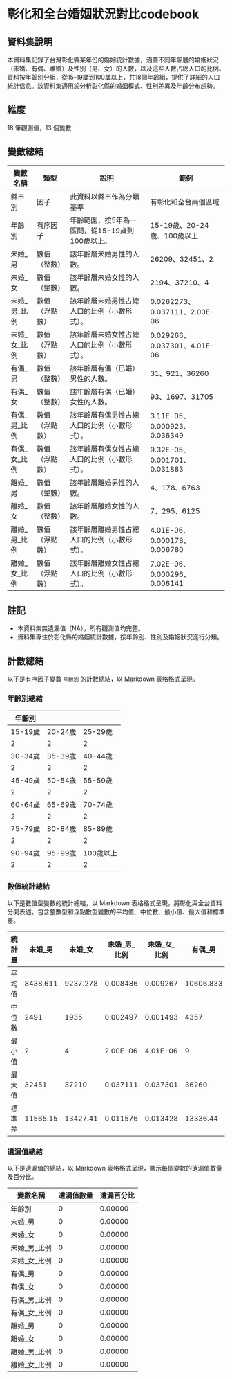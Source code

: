 # 彰化和全台婚姻狀況對比codebook

## 資料集說明

本資料集記錄了台灣彰化縣某年份的婚姻統計數據，涵蓋不同年齡層的婚姻狀況（未婚、有偶、離婚）及性別（男、女）的人數，以及這些人數占總人口的比例。資料按年齡別分組，從15-19歲到100歲以上，共18個年齡組，提供了詳細的人口統計信息。該資料集適用於分析彰化縣的婚姻模式、性別差異及年齡分布趨勢。

## 維度

18 筆觀測值，13 個變數

## 變數總結

| 變數名稱       | 類型           | 說明                                                                 | 範例                              |
|----------------|----------------|----------------------------------------------------------------------|-----------------------------------|
|縣市別          | 因子           |  此資料以縣市作為分類基準| 有彰化和全台兩個區域|
| 年齡別         | 有序因子       | 年齡範圍，按5年為一區間，從15-19歲到100歲以上。                     | 15-19歲、20-24歲、100歲以上       |
| 未婚_男        | 數值（整數）   | 該年齡層未婚男性的人數。                                             | 26209、32451、2                   |
| 未婚_女        | 數值（整數）   | 該年齡層未婚女性的人數。                                             | 2194、37210、4                    |
| 未婚_男_比例   | 數值（浮點數） | 該年齡層未婚男性占總人口的比例（小數形式）。                         | 0.0262273、0.037111、2.00E-06     |
| 未婚_女_比例   | 數值（浮點數） | 該年齡層未婚女性占總人口的比例（小數形式）。                         | 0.029266、0.037301、4.01E-06      |
| 有偶_男        | 數值（整數）   | 該年齡層有偶（已婚）男性的人數。                                     | 31、921、36260                    |
| 有偶_女        | 數值（整數）   | 該年齡層有偶（已婚）女性的人數。                                     | 93、1697、31705                   |
| 有偶_男_比例   | 數值（浮點數） | 該年齡層有偶男性占總人口的比例（小數形式）。                         | 3.11E-05、0.000923、0.036349      |
| 有偶_女_比例   | 數值（浮點數） | 該年齡層有偶女性占總人口的比例（小數形式）。                         | 9.32E-05、0.001701、0.031883      |
| 離婚_男        | 數值（整數）   | 該年齡層離婚男性的人數。                                             | 4、178、6763                      |
| 離婚_女        | 數值（整數）   | 該年齡層離婚女性的人數。                                             | 7、295、6125                      |
| 離婚_男_比例   | 數值（浮點數） | 該年齡層離婚男性占總人口的比例（小數形式）。                         | 4.01E-06、0.000178、0.006780      |
| 離婚_女_比例   | 數值（浮點數） | 該年齡層離婚女性占總人口的比例（小數形式）。                         | 7.02E-06、0.000296、0.006141      |

## 註記
- 本資料集無遺漏值（NA），所有觀測值均完整。
- 資料集專注於彰化縣的婚姻統計數據，按年齡別、性別及婚姻狀況進行分類。

## 計數總結

以下是有序因子變數 `年齡別` 的計數總結，以 Markdown 表格格式呈現。

### 年齡別總結

| 年齡別         |         |         |
|----------------|---------|---------|
| 15-19歲        | 20-24歲 | 25-29歲 |
| 2              | 2       | 2       |
| 30-34歲        | 35-39歲 | 40-44歲 |
| 2              | 2       | 2       |
| 45-49歲        | 50-54歲 | 55-59歲 |
| 2              | 2       | 2       |
| 60-64歲        | 65-69歲 | 70-74歲 |
| 2              | 2       | 2       |
| 75-79歲        | 80-84歲 | 85-89歲 |
| 2              | 2       | 2       |
| 90-94歲        | 95-99歲 | 100歲以上 |
| 2              | 2       | 2       |

### 數值統計總結

以下是數值型變數的統計總結，以 Markdown 表格格式呈現，將彰化與全台資料分開表述。包含整數型和浮點數型變數的平均值、中位數、最小值、最大值和標準差。

| 統計量         | 未婚_男   | 未婚_女   | 未婚_男_比例 | 未婚_女_比例 | 有偶_男   | 有偶_女   | 有偶_男_比例 | 有偶_女_比例 | 離婚_男  | 離婚_女  | 離婚_男_比例 | 離婚_女_比例 |
|----------------|-----------|-----------|--------------|--------------|-----------|-----------|--------------|--------------|----------|----------|--------------|--------------|
| 平均值         | 8438.611  | 9237.278  | 0.008486     | 0.009267     | 10606.833 | 9639.333  | 0.010639     | 0.009668     | 1498.333 | 1499.167 | 0.001502     | 0.001503     |
| 中位數         | 2491      | 1935      | 0.002497     | 0.001493     | 4357      | 2456      | 0.004368     | 0.002462     | 111      | 82       | 0.000111     | 8.22E-05     |
| 最小值         | 2         | 4         | 2.00E-06     | 4.01E-06     | 9         | 2         | 9.02E-06     | 2.00E-06     | 1        | 3        | 1.00E-06     | 3.01E-06     |
| 最大值         | 32451     | 37210     | 0.037111     | 0.037301     | 36260     | 31705     | 0.036349     | 0.031883     | 6763     | 6125     | 0.006780     | 0.006141     |
| 標準差         | 11565.15  | 13427.41  | 0.011576     | 0.013428     | 13336.44  | 12164.17  | 0.013361     | 0.012179     | 2117.945 | 2088.343 | 0.002123     | 0.002092     |

### 遺漏值總結

以下是遺漏值的總結，以 Markdown 表格格式呈現，顯示每個變數的遺漏值數量及百分比。

| 變數名稱       | 遺漏值數量 | 遺漏百分比 |
|----------------|------------|------------|
| 年齡別         | 0          | 0.00000    |
| 未婚_男        | 0          | 0.00000    |
| 未婚_女        | 0          | 0.00000    |
| 未婚_男_比例   | 0          | 0.00000    |
| 未婚_女_比例   | 0          | 0.00000    |
| 有偶_男        | 0          | 0.00000    |
| 有偶_女        | 0          | 0.00000    |
| 有偶_男_比例   | 0          | 0.00000    |
| 有偶_女_比例   | 0          | 0.00000    |
| 離婚_男        | 0          | 0.00000    |
| 離婚_女        | 0          | 0.00000    |
| 離婚_男_比例   | 0          | 0.00000    |
| 離婚_女_比例   | 0          | 0.00000    |
